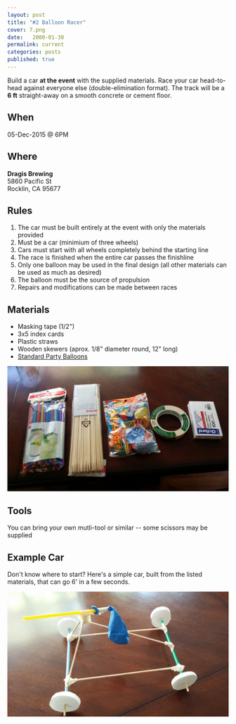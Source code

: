 ```yaml
---
layout: post
title: "#2 Balloon Racer"
cover: 7.png
date:   2000-01-30
permalink: current
categories: posts
published: true
---
```


Build a car **at the event** with the supplied materials. Race your car head-to-head against everyone else (double-elimination format). The track will be a **6 ft** straight-away on a smooth concrete or cement floor.

## When

05-Dec-2015 @ 6PM

## Where
 
**Dragis Brewing**<br>
5860 Pacific St<br>
Rocklin, CA 95677<br>

## Rules

 1. The car must be built entirely at the event with only the materials provided
 3. Must be a car (minimium of three wheels)
 4. Cars must start with all wheels completely behind the starting line 
 5. The race is finished when the entire car passes the finishline
 6. Only one balloon may be used in the final design (all other materials can be used as much as desired)
 7. The balloon must be the source of propulsion
 8. Repairs and modifications can be made between races

## Materials

 * Masking tape (1/2")
 * 3x5 index cards
 * Plastic straws
 * Wooden skewers (aprox. 1/8" diameter round, 12" long)
 * [Standard Party Balloons](https://en.wikipedia.org/wiki/Toy_balloon#/media/File:InflatableBalloons.jpg)
 

![materials](https://raw.githubusercontent.com/EngiGames/engigames.github.io/master/event_pics/02_BalloonRacer/material.jpg "material")

## Tools

You can bring your own mutli-tool or similar -- some scissors may be supplied

## Example Car

Don't know where to start? Here's a simple car, built from the listed materials, that can go 6' in a few seconds.

![car](https://raw.githubusercontent.com/EngiGames/engigames.github.io/master/event_pics/02_BalloonRacer/car.jpg "car")
